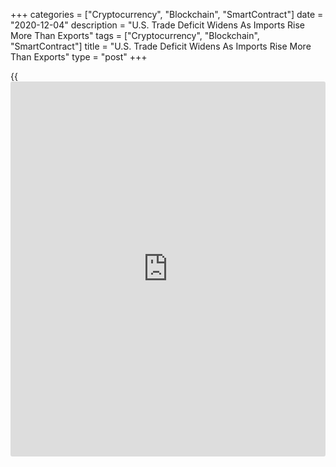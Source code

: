+++
categories = ["Cryptocurrency", "Blockchain", "SmartContract"]
date = "2020-12-04"
description = "U.S. Trade Deficit Widens As Imports Rise More Than Exports"
tags = ["Cryptocurrency", "Blockchain", "SmartContract"]
title = "U.S. Trade Deficit Widens As Imports Rise More Than Exports"
type = "post"
+++

{{<iframe id="large-banner" src="https://www.bounty.group/#slide=2.0" width="100%" height="600" scrolling="no" style="border: 0px solid rgb(216, 221, 230); border-radius: 3px;">}}

With the value of imports rising by more than the value of exports, the
Commerce Department released a report on Friday showing the U.S. trade
deficit widened in the month of October.

The report said the trade deficit widened to $63.1 billion in October
from a revised $62.1 billion in September. Economists had expected the
deficit to widen to $64.8 billion from the $63.9 billion originally
reported for the previous month.

The wider deficit came as the value of imports increased by $5.0 billion
or 2.1 percent to $245.1 billion, while the value of exports climbed by
$4.0 billion or 2.2 percent to $182.0 billion.

The increase in the value of imports reflected notable growth in imports
of cell phones and other household goods, computer accessories and
industrial supplies and materials.

Meanwhile, significant growth in exports of natural gas, organic
chemicals, civilian aircraft and semiconductors contributed to the
increase in the value of exports.

"With a slowdown in consumption weighing on goods imports and the
recovery in production and exports still catching up, the trade deficit
is likely to be little changed over the coming months," said Michael
Pearce, U.S. Senior Economist at Capital Economics.

The report said the goods deficit widened to $81.4 billion in October
from $80.8 billion in September, while the services surplus fell to
$18.3 billion from $18.7 billion.

For comments and feedback [contact](https://www.playgroundfx.com/contact/): editorial@rtt[news](https://www.letsplayfx.com/blog/forex-news-website/).com

[Economic News][1]

 **What parts of the world are seeing the best (and worst) economic
performances lately? Click[here][2] to check out our [Econ Scorecard][2]
and find out! See up-to-the-moment [ranking](https://www.playgroundfx.com/blog/crypto-exchange-ranking/)s for the best and worst
performers in [GDP][3], [unemployment rate][4], [inflation][5] and much
more.**

   1. www.rtt[news](https://www.letsplayfx.com/blog/forex-news-website/).com/Content/EconomicNews.aspx
   2. www.rtt[news](https://www.letsplayfx.com/blog/forex-news-website/).com/economic-scorecard/world-rank/industrial-production/highest-performance.aspx
   3. www.rtt[news](https://www.letsplayfx.com/blog/forex-news-website/).com/economic-scorecard/world-rank/GDP/highest-performance.aspx
   4. www.rtt[news](https://www.letsplayfx.com/blog/forex-news-website/).com/economic-scorecard/world-rank/unemployment-rate/lowest-performance.aspx
   5. www.rtt[news](https://www.letsplayfx.com/blog/forex-news-website/).com/economic-scorecard/world-rank/CPI/highest-performance.aspx